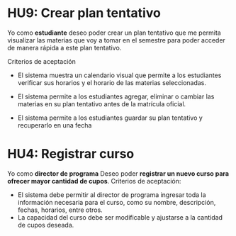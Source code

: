 # HU9: Crear plan tentativo 

Yo como **estudiante**  deseo poder crear un plan tentativo que me permita visualizar las materias que voy a tomar en el semestre para poder acceder de manera rápida a este plan tentativo.

Criterios de aceptación

- El sistema muestra un calendario visual que permite a los estudiantes verificar sus horarios y el horario de las materias seleccionadas.

- El sistema permite a los estudiantes agregar, eliminar o cambiar las materias en su plan tentativo antes de la matrícula oficial.

- El sistema permite a los estudiantes guardar su plan tentativo y recuperarlo en una fecha

# HU4: Registrar curso

Yo como **director de programa**
Deseo poder **registrar un nuevo curso para ofrecer mayor cantidad de cupos**.
Criterios de aceptación:
- El sistema debe permitir al director de programa ingresar toda la información necesaria para el curso, como su nombre, descripción, fechas, horarios, entre otros.
- La capacidad del curso debe ser modificable y ajustarse a la cantidad de cupos deseada.